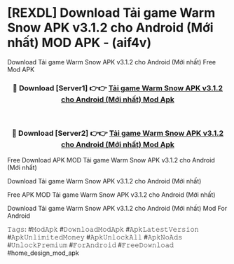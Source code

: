 # [REXDL] Download Tải game Warm Snow APK v3.1.2 cho Android (Mới nhất) MOD APK - (aif4v)
Download Tải game Warm Snow APK v3.1.2 cho Android (Mới nhất) Free Mod APK

<div align="center">
<h3>🔴 Download [Server1] 👉👉 <a href="https://apk-comot.site?title=Tải_game_Warm_Snow_APK_v3.1.2_cho_Android_(Mới_nhất)">Tải game Warm Snow APK v3.1.2 cho Android (Mới nhất) Mod Apk</a></h3><br>

<h3>🔴 Download [Server2] 👉👉 <a href="https://apk-comot.site?title=Tải_game_Warm_Snow_APK_v3.1.2_cho_Android_(Mới_nhất)">Tải game Warm Snow APK v3.1.2 cho Android (Mới nhất) Mod Apk</a></h3>
</div>


Free Download APK MOD Tải game Warm Snow APK v3.1.2 cho Android (Mới nhất)

Download Tải game Warm Snow APK v3.1.2 cho Android (Mới nhất) 

Free APK MOD Tải game Warm Snow APK v3.1.2 cho Android (Mới nhất) 

Download Tải game Warm Snow APK v3.1.2 cho Android (Mới nhất) Mod For Android

𝚃𝚊𝚐𝚜: #𝙼𝚘𝚍𝙰𝚙𝚔 #𝙳𝚘𝚠𝚗𝚕𝚘𝚊𝚍𝙼𝚘𝚍𝙰𝚙𝚔 #𝙰𝚙𝚔𝙻𝚊𝚝𝚎𝚜𝚝𝚅𝚎𝚛𝚜𝚒𝚘𝚗 #𝙰𝚙𝚔𝚄𝚗𝚕𝚒𝚖𝚒𝚝𝚎𝚍𝙼𝚘𝚗𝚎𝚢 #𝙰𝚙𝚔𝚄𝚗𝚕𝚘𝚌𝚔𝙰𝚕𝚕 #𝙰𝚙𝚔𝙽𝚘𝙰𝚍𝚜 #𝚄𝚗𝚕𝚘𝚌𝚔𝙿𝚛𝚎𝚖𝚒𝚞𝚖 #𝙵𝚘𝚛𝙰𝚗𝚍𝚛𝚘𝚒𝚍 #𝙵𝚛𝚎𝚎𝙳𝚘𝚠𝚗𝚕𝚘𝚊𝚍 #home_design_mod_apk